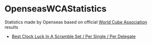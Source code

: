 # OpenseasWCAStatistics

Statistics made by Openseas based on official [World Cube Association](https://www.worldcubeassociation.org) results

- [Best Clock Luck In A Scramble Set / Per Single / Per Delegate](https://github.com/Jambrose777/JacobAmbroseWCAStatistics/blob/master/ClockLuck/README.md)

